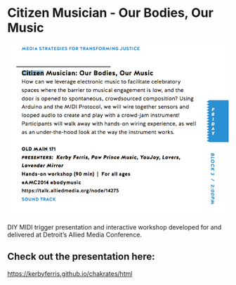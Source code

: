 # Citizen Musician - Our Bodies, Our Music

![Alt text](html/assets/amc_program.png?raw=true "Citizen Musican - Our Bodies, Our Music")

DIY MIDI trigger presentation and interactive workshop developed for and delivered at Detroit’s Allied Media Conference.

## Check out the presentation here:
  https://kerbyferris.github.io/chakrates/html
